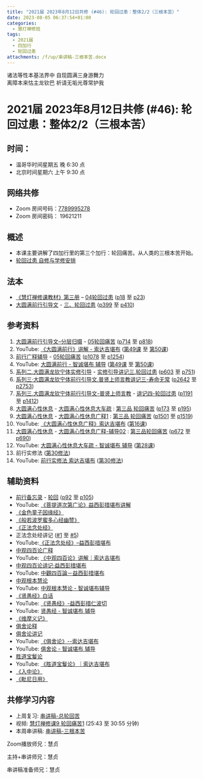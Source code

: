 ```yaml
---
title: "2021届 2023年8月12日共修 (#46): 轮回过患：整体2/2（三根本苦）"
date: 2023-08-05 06:37:54+01:00
categories:
  - 慧灯禅修班
tags:
  - 2021届
  - 四加行
  - 轮回过患
attachments: /f/up/串讲稿-三根本苦.docx
---
```

<!--StartFragment-->

诸法等性本基法界中 自现圆满三身游舞力\
离障本来怙主龙钦巴 祈请无垢光尊常护我

# 2021届 2023年8月12日共修 (#46): 轮回过患：整体2/2（三根本苦）

## 时间：

* 温哥华时间星期五 晚 6:30 点
* 北京时间星期六 上午 9:30 点

## 网络共修

* Zoom 房间号码：[7789995278](https://us02web.zoom.us/j/7789995278?pwd=VjZmbWJFY2k2K0E5RVB2cTNIQmhqUT09)
* Zoom 房间密码： 19621211

## 概述

* 本课主要讲解了四加行里的第三个加行：轮回痛苦。从人类的三根本苦开始。
* [轮回过患 自修与学修安排](https://fohuifayu.com/index.php/huideng-jiangtang/chanxiuke/zen-03/8654-zen03-lhgh?title=)

## 法本

* [《慧灯禅修课教材》第三册](https://huidengchanxiu.net/books/b3) – [04轮回过患](https://huidengchanxiu.net/books/b3/3-04) ([p18](https://huidengchanxiu.net/books/b3/3-04/#p18) 至 [p23](https://huidengchanxiu.net/books/b3/3-04/#p23))
* [大圆满前行引导文](https://huidengchanxiu.net/books/dymqx) - [三、轮回过患](https://huidengchanxiu.net/books/dymqx/#%E4%B8%89%E8%BD%AE%E5%9B%9E%E8%BF%87%E6%82%A3) ([p399](https://huidengchanxiu.net/books/dymqx/#p399) 至 [p410](https://huidengchanxiu.net/books/dymqx/#p410))

## 参考资料

1. [大圆满前行引导文–分层归摄](https://huidengchanxiu.net/refs/qxgs/dymqx-fcgs) - [05轮回痛苦](https://huidengchanxiu.net/refs/qxgs/qxgs-05lh) ([p714](https://huidengchanxiu.net/refs/qxgs/qxgs-05lh/#p714) 至 [p818](https://huidengchanxiu.net/refs/qxgs/qxgs-05lh/#p818))
2. YouTube: [](https://www.youtube.com/playlist?list=PL0ERwy6s1uTeLz5leHEj-VcSWrU6TnVMW)[《大圆满前行》讲解 - 索达吉堪布](https://www.youtube.com/playlist?list=PLAEqXn671Ln66sSBYjhRRLNrAGJwgSXnU) ([](https://www.youtube.com/watch?v=c5AjLcQdP-4&list=PLAEqXn671Ln66sSBYjhRRLNrAGJwgSXnU&index=28)[第49课](https://www.youtube.com/watch?v=h8jctElovWE&list=PLAEqXn671Ln66sSBYjhRRLNrAGJwgSXnU&index=49) 至 [第50课](https://www.youtube.com/watch?v=-rO0u1EMtRA&list=PLAEqXn671Ln66sSBYjhRRLNrAGJwgSXnU&index=50))
3. [前行广释辅导](https://huidengchanxiu.net/refs/fudao) - [05轮回痛苦](https://huidengchanxiu.net/refs/qxgs/fudao/qxgsfd-05lh) ([](https://huidengchanxiu.net/refs/qxgs/fudao/qxgsfd-05lh#%E5%89%8D%E8%A1%8C%E5%B9%BF%E9%87%8A%E7%AC%AC40%E8%AF%BE%E8%BE%85%E5%AF%BC%E8%B5%84%E6%96%99)[](https://huidengchanxiu.net/refs/qxgs/fudao/qxgsfd-05lh/#%E5%89%8D%E8%A1%8C%E5%B9%BF%E9%87%8A%E7%AC%AC49%E8%BE%85%E5%AF%BC%E8%B5%84%E6%96%99)[p1078](https://huidengchanxiu.net/refs/qxgs/fudao/qxgsfd-05lh/#p1078) 至 [p1254](https://huidengchanxiu.net/refs/qxgs/fudao/qxgsfd-05lh/#p1254))
4. YouTube: [大圆满前行 - 智诚堪布 辅导](https://www.youtube.com/playlist?list=PL5y-PP7QihJ1FDiiv_7WsC1qogohiquEL) ([第49课](https://www.youtube.com/watch?v=pgMvowz8Dog&list=PL5y-PP7QihJ1FDiiv_7WsC1qogohiquEL&index=49) 至 [第50课](https://www.youtube.com/watch?v=Ln6QZ5hmNeE&list=PL5y-PP7QihJ1FDiiv_7WsC1qogohiquEL&index=50))
5. [系列二.大圆满龙钦宁体实修引导](https://huidengchanxiu.net/refs/s2) - [](https://huidengchanxiu.net/refs/xmfw/s2/s2-sxyd2-smwc)[实修引导讲记三.轮回过患](https://huidengchanxiu.net/refs/xmfw/s2/s2-sxyd3-lhgh) ([p603](https://huidengchanxiu.net/refs/xmfw/s2/s2-sxyd3-lhgh/#p603) 至 [p751](https://huidengchanxiu.net/refs/xmfw/s2/s2-sxyd3-lhgh/#p751))
6. [系列三·大圆满龙钦宁体前行引导文.普贤上师言教讲记三-寿命无常](https://huidengchanxiu.net/refs/xmfw/s3/s3-ydw3-smwc) ([p2642](https://huidengchanxiu.net/refs/xmfw/s3/s3-ydw3-smwc#p2642) 至 [p2753](https://huidengchanxiu.net/refs/xmfw/s3/s3-ydw3-smwc#p2753))
7. [系列三.大圆满龙钦宁体前行引导文-普贤上师言教](https://huidengchanxiu.net/refs/s3) - [](https://huidengchanxiu.net/refs/xmfw/s3/s3-ydw4-lhgh)[讲记四-轮回过患](https://huidengchanxiu.net/refs/xmfw/s3/s3-ydw4-lhgh) ([p1191](https://huidengchanxiu.net/refs/xmfw/s3/s3-ydw4-lhgh/#p1191) 至 [p1412](https://huidengchanxiu.net/refs/xmfw/s3/s3-ydw4-lhgh/#p1412))
8. [大圆满心性休息](https://huidengchanxiu.net/refs/dymxxxx) - [大圆满心性休息大车疏](https://huidengchanxiu.net/refs/dymxxxx/dymxxxx-dcs) : [第三品 轮回痛苦](https://huidengchanxiu.net/refs/dymxxxx/dymxxxx-dcs/#%E7%AC%AC%E4%B8%89%E5%93%81-%E8%BD%AE%E5%9B%9E%E7%97%9B%E8%8B%A6) ([p173](https://huidengchanxiu.net/refs/dymxxxx/dymxxxx-dcs/#p173) 至 [p195](https://huidengchanxiu.net/refs/dymxxxx/dymxxxx-dcs/#p195))
9. [大圆满心性休息](https://huidengchanxiu.net/refs/dymxxxx) - [大圆满心性休息广释1](https://huidengchanxiu.net/refs/dymxxxx/dymxxxx-gs1) : [第三品 轮回痛苦](https://huidengchanxiu.net/refs/dymxxxx/dymxxxx-gs1#%E7%AC%AC%E4%B8%89%E5%93%81-%E8%BD%AE%E5%9B%9E%E7%97%9B%E8%8B%A6) ([p1501](https://huidengchanxiu.net/refs/dymxxxx/dymxxxx-gs1/#p1501) 至 [p1519](https://huidengchanxiu.net/refs/dymxxxx/dymxxxx-gs1/#p1519))
10. YouTube: [《大圆满心性休息广释》索达吉堪布](https://www.youtube.com/playlist?list=PLAnEIprIVklebrDFUKaC67LssdOO2y87p) ([](https://www.youtube.com/watch?v=nCxMdwWUiSU&list=PLAnEIprIVklebrDFUKaC67LssdOO2y87p&index=6)[第16课](https://www.youtube.com/watch?v=6TSyHrHcF1k&list=PLAnEIprIVklebrDFUKaC67LssdOO2y87p&index=16)[](https://www.youtube.com/watch?v=MQQz3XMBrjw&list=PLAnEIprIVklebrDFUKaC67LssdOO2y87p&index=10))
11. [大圆满心性休息](https://huidengchanxiu.net/refs/dymxxxx) - [大圆满心性休息广释-辅导02](https://huidengchanxiu.net/refs/dymxxxx/fudao/fd-02) : [](https://huidengchanxiu.net/refs/dymxxxx/fudao/fd-01#%E7%AC%AC%E4%BA%8C%E5%93%81%E5%AF%BF%E5%91%BD%E6%97%A0%E5%B8%B8)[第三品轮回痛苦](https://huidengchanxiu.net/refs/dymxxxx/fudao/fd-02#%E7%AC%AC%E4%B8%89%E5%93%81%E8%BD%AE%E5%9B%9E%E7%97%9B%E8%8B%A6) ([p672](https://huidengchanxiu.net/refs/dymxxxx/fudao/fd-03#p672) 至 [p690](https://huidengchanxiu.net/refs/dymxxxx/fudao/fd-03#p690))
12. YouTube: [大圆满心性休息大车疏 - 智诚堪布 辅导](https://www.youtube.com/playlist?list=PL5y-PP7QihJ1Gh3w_hYZMkn4AWFXr_2iu) ([](https://www.youtube.com/watch?v=ZqfG-i8tdLA&list=PL5y-PP7QihJ1Gh3w_hYZMkn4AWFXr_2iu&index=10)[](https://www.youtube.com/watch?v=3FroCkO_LvQ&list=PL5y-PP7QihJ1Gh3w_hYZMkn4AWFXr_2iu&index=18)[第28课](https://www.youtube.com/watch?v=YedhXKrBkic&list=PL5y-PP7QihJ1Gh3w_hYZMkn4AWFXr_2iu&index=29))
13. 前行实修法 ([第30修法](https://mingguang.im/reading/%E5%89%8D%E8%A1%8C%E5%AE%9E%E4%BF%AE%E6%B3%95/%E7%AC%AC30%E4%BF%AE%E6%B3%95)[](https://mingguang.im/reading/%E5%89%8D%E8%A1%8C%E5%AE%9E%E4%BF%AE%E6%B3%95/%E7%AC%AC22%E4%BF%AE%E6%B3%95))
14. YouTube: [前行实修法 索达吉堪布](https://www.youtube.com/playlist?list=PLHUvfASP8Aixcv069_RtfKvYIdDNXa57C) ([第30修法](https://www.youtube.com/watch?v=GH6dNz3ZoiY&list=PLHUvfASP8Aixcv069_RtfKvYIdDNXa57C&index=30))[](https://www.youtube.com/watch?v=4uNjPta4cbc&list=PLHUvfASP8Aixcv069_RtfKvYIdDNXa57C&index=22)

<!--StartFragment-->

## 辅助资料

* [](https://huidengchanxiu.net/refs/qxbwl/)[前行备忘录](https://huidengchanxiu.net/refs/qxbwl/) - [轮回](https://huidengchanxiu.net/refs/qxbwl/qxxl4-03lh) ([p92](https://huidengchanxiu.net/refs/qxbwl/qxxl4-03lh/#p92) 至 [p105](https://huidengchanxiu.net/refs/qxbwl/qxxl4-03lh/#p105))
* YouTube: [《菩提道次第广论》益西彭措堪布讲解](https://www.youtube.com/playlist?list=PLvhysUtdbxCBq9MxPLr6pauLmbwndXY9o)
* [《金色童子因缘经》](https://www.zhonghuadiancang.com/foxuebaodian/jinsetongziyinyuanjing/)
* [《般若波罗蜜多心经幽赞》](https://fo.ifeng.com/zhuanti/fyxl/data/detail_2008_04/11/242198_0.shtml)
* [《正法念处经》](https://zh.wikisource.org/zh-hans/%E6%AD%A3%E6%B3%95%E5%BF%B5%E8%99%95%E7%B6%93/%E5%8D%B701)
* 正法念处经讲记 ([\#1](https://huidengchanxiu.net/refs/misc/zfncj01) [](https://huidengchanxiu.net/refs/misc/zfncj01)至 [\#5](https://huidengchanxiu.net/refs/misc/zfncj05))
* YouTube:[《正法念处经》–益西彭措堪布](https://www.youtube.com/playlist?list=PLpQ93rK3nqoAvQtdM2fhkG6OhUDSuEq3H)
* [中观四百论广释](https://mingguang.im/reading/%E4%B8%AD%E8%A7%82%E5%9B%9B%E7%99%BE%E8%AE%BA%E5%B9%BF%E9%87%8A)
* YouTube: [《中观四百论》讲解｜索达吉堪布](https://www.youtube.com/playlist?list=PLAnEIprIVklf8e11T_DA5DFgS6bEOW5dw)
* [中观四百论讲记·益西彭措堪布](http://imgs.fanyinfw.com/Images/file/20160510/20160510202039_2404.pdf)
* YouTube: [中觀四百論－益西彭措堪布](https://www.youtube.com/playlist?list=PLQJj9B91HhsOYMO51X7eHAJnjHD9T00hG)
* [中观根本慧论](https://www.zhihuihai.net/%E5%AD%A6%E4%BD%9B%E4%B9%8B%E5%AE%B6/%E9%AB%98%E7%BA%A7%E8%AF%BE%E7%A8%8B/%E4%B8%AD%E8%A7%82/%E4%B8%AD%E8%A7%82%E6%A0%B9%E6%9C%AC%E6%85%A7%E8%AE%BA)
* YouTube: [中观根本慧论 - 智诚堪布辅导](https://www.youtube.com/playlist?list=PLw5_iHxGNElhf2tJw5Z5joKtPd0ohEmMf)
* [《贤愚经》白话](http://read.goodweb.net.cn/news/news_more.asp?lm2=2378&open=_blank&tj=0&hot=0)
* YouTube: [《贤愚经》-益西彭措仁波切](https://www.youtube.com/playlist?list=PLpQ93rK3nqoAH4AuKYGiYbfnS46zFPxwy)
* YouTube: [贤愚经 - 智诚堪布 辅导](https://www.youtube.com/playlist?list=PL5y-PP7QihJ2PAYENEEj52HovhP8amQGo)
* [《维摩义记》](https://fanqienovel.com/page/6885239558212946952)
* [俱舍论释](http://read.goodweb.net.cn/news/news_more.asp?lm2=543)
* [俱舍论讲记](https://mingguang.im/reading/%E4%BF%B1%E8%88%8D%E8%AE%BA%E8%AE%B2%E8%AE%B0)
* YouTube: [《俱舍论》--索达吉堪布](https://www.youtube.com/playlist?list=PLenxhlTm8-J5AfdHU0tp7oUEQEJLILNh7)
* YouTube: [俱舍论 - 智诚堪布 辅导](https://www.youtube.com/playlist?list=PL5y-PP7QihJ0wGhyu896t9h8kIjeHXpDW)
* [胜道宝鬘论](https://fohuifayu.com/index.php/huideng-jiangtang/jingdian-jiedu/shengdao-baomanlun)
* YouTube: [《胜道宝鬘论》｜索达吉堪布](https://www.youtube.com/playlist?list=PLAnEIprIVklfxKiDofS1pUygwfPxM6auy)
* [《入中论》](https://www.zhihuihai.net/%E5%AD%A6%E4%BD%9B%E4%B9%8B%E5%AE%B6/%E9%AB%98%E7%BA%A7%E8%AF%BE%E7%A8%8B/%E4%B8%AD%E8%A7%82/%E5%85%A5%E4%B8%AD%E8%AE%BA%E4%BC%A0%E6%89%BF%E4%B8%8E%E4%BC%A0%E8%AE%B2)
* [《毗尼日用》](http://csbjs.99.com/wp-content/uploads/sites/2/2021/03/%E3%80%8A%E6%AF%97%E5%B0%BC%E6%97%A5%E7%94%A8%E5%88%87%E8%A6%81%E3%80%8B%EF%BC%88%E7%AE%80%E4%BD%93%E6%A0%A1%E6%AD%A3%E7%89%88%EF%BC%89.pdf)



## **共修学习内容**

* 上周复习: [串讲稿-总轮回苦](https://www.huidengvan.com/f/up/%E4%B8%B2%E8%AE%B2%E7%A8%BF-%E6%80%BB%E8%BD%AE%E5%9B%9E%E8%8B%A6.doc)[](https://www.huidengvan.com/f/up/%E4%B8%8A%E5%91%A8%E5%A4%8D%E4%B9%A0-%E5%AF%BF%E5%91%BD%E6%97%A0%E5%B8%B8.docx)
* 视频: [](https://fohuifayu.com/index.php/huideng-jiangtang/fofa-jianxiu/chuli-xin/670-l11033)[慧灯禅修课9 轮回痛苦1](https://fohuifayu.com/index.php/huideng-jiangtang/chanxiuke/zen-03/1103-l16006) (25:43 至 30:55 分钟)
* 本周串讲稿: [串讲稿-三根本苦](/f/up/串讲稿-三根本苦.docx)

Zoom播放师兄：慧贞

主持+串讲师兄：慧贞

串讲稿准备师兄：慧贞

<!--EndFragment-->